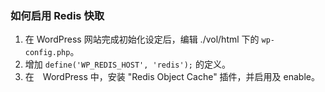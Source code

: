 
### 如何启用 Redis 快取
1. 在 WordPress 网站完成初始化设定后，编辑 ./vol/html 下的 `wp-config.php`。
2. 增加 `define('WP_REDIS_HOST', 'redis');` 的定义。
3. 在　WordPress 中，安装 "Redis Object Cache" 插件，并启用及 enable。
